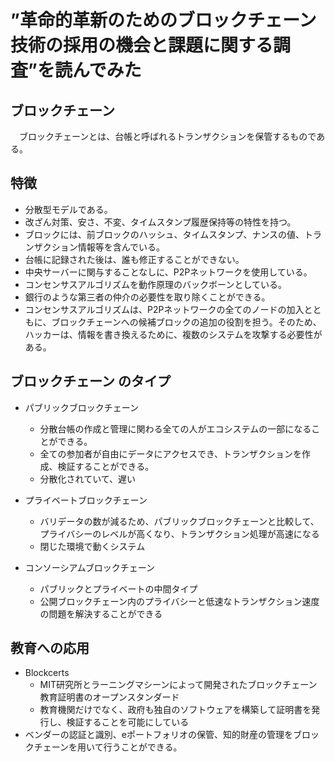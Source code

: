 # ”革命的革新のためのブロックチェーン技術の採用の機会と課題に関する調査”を読んでみた

## ブロックチェーン
　ブロックチェーンとは、台帳と呼ばれるトランザクションを保管するものである。
## 特徴
- 分散型モデルである。
- 改ざん対策、安さ、不変、タイムスタンプ履歴保持等の特性を持つ。
- ブロックには、前ブロックのハッシュ、タイムスタンプ、ナンスの値、トランザクション情報等を含んでいる。
- 台帳に記録された後は、誰も修正することができない。
- 中央サーバーに関与することなしに、P2Pネットワークを使用している。
- コンセンサスアルゴリズムを動作原理のバックボーンとしている。
- 銀行のような第三者の仲介の必要性を取り除くことができる。
- コンセンサスアルゴリズムは、P2Pネットワークの全てのノードの加入とともに、ブロックチェーンへの候補ブロックの追加の役割を担う。そのため、ハッカーは、情報を書き換えるために、複数のシステムを攻撃する必要性がある。

## ブロックチェーン のタイプ
- パブリックブロックチェーン
   - 分散台帳の作成と管理に関わる全ての人がエコシステムの一部になることができる。
   - 全ての参加者が自由にデータにアクセスでき、トランザクションを作成、検証することができる。
   - 分散化されていて、遅い
- プライベートブロックチェーン 
  - バリデータの数が減るため、パブリックブロックチェーンと比較して、プライバシーのレベルが高くなり、トランザクション処理が高速になる
  - 閉じた環境で動くシステム

- コンソーシアムブロックチェーン 
   - パブリックとプライベートの中間タイプ
   - 公開ブロックチェーン内のプライバシーと低速なトランザクション速度の問題を解決することができる

## 教育への応用
- Blockcerts
  - MIT研究所とラーニングマシーンによって開発されたブロックチェーン教育証明書のオープンスタンダード
  - 教育機関だけでなく、政府も独自のソフトウェアを構築して証明書を発行し、検証することを可能にしている
- ベンダーの認証と識別、eポートフォリオの保管、知的財産の管理をブロックチェーンを用いて行うことができる。

